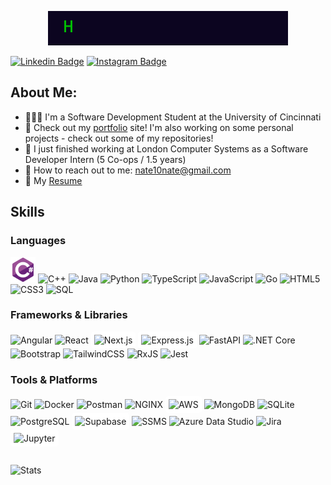 <p align="center">
  <img src="https://github.com/NathanBurns3/NathanBurns3/blob/main/Typing_Name.gif" alt="Hey there, I'm Nathan! 👋🏼">
</p>

[![Linkedin Badge](https://img.shields.io/badge/-LinkedIn-0e76a8?style=flat-square&logo=Linkedin&logoColor=white)](https://www.linkedin.com/in/nathan-burns-717802170/)
[![Instagram Badge](https://img.shields.io/badge/-Instagram-e4405f?style=flat-square&logo=Instagram&logoColor=white)](https://www.instagram.com/nathan.burnss/)

## About Me:

- 👨🏼‍💻 I'm a Software Development Student at the University of Cincinnati
- 🚀 Check out my [portfolio] site! I'm also working on some personal projects - check out some of my repositories!
- 📆 I just finished working at London Computer Systems as a Software Developer Intern (5 Co-ops / 1.5 years)
- 📧 How to reach out to me: nate10nate@gmail.com
- 📄 My [Resume]

## Skills

### Languages
<p>
  <img src="https://raw.githubusercontent.com/devicons/devicon/master/icons/csharp/csharp-original.svg" width="40" height="40" alt="C#"/>
  <img src="https://img.icons8.com/color/48/c-plus-plus-logo.png" width="40" height="40" alt="C++"/>
  <img src="https://img.icons8.com/color/48/java-coffee-cup-logo--v1.png" width="40" height="40" alt="Java"/>
  <img src="https://img.icons8.com/color/48/python--v1.png" width="40" height="40" alt="Python"/>
  <img src="https://cdn.jsdelivr.net/gh/devicons/devicon/icons/typescript/typescript-original.svg" width="40" height="40" alt="TypeScript"/>
  <img src="https://cdn.jsdelivr.net/gh/devicons/devicon/icons/javascript/javascript-original.svg" width="40" height="40" alt="JavaScript"/>
  <img src="https://cdn.jsdelivr.net/gh/devicons/devicon/icons/go/go-original.svg" width="40" height="40" alt="Go"/>
  <img src="https://cdn.jsdelivr.net/gh/devicons/devicon/icons/html5/html5-original.svg" width="40" height="40" alt="HTML5"/>
  <img src="https://cdn.jsdelivr.net/gh/devicons/devicon/icons/css3/css3-original.svg" width="40" height="40" alt="CSS3"/>
  <img src="https://img.icons8.com/external-wanicon-lineal-color-wanicon/64/external-sql-server-big-data-wanicon-lineal-color-wanicon.png" width="40" height="40" alt="SQL"/>
</p>

### Frameworks & Libraries
<p>
  <img src="https://img.icons8.com/color/48/angularjs.png" width="40" height="40" alt="Angular"/>
  <img src="https://cdn.jsdelivr.net/gh/devicons/devicon/icons/react/react-original.svg" width="40" height="40" alt="React"/>
  <img src="https://cdn.worldvectorlogo.com/logos/nextjs-2.svg" width="40" height="40" style="background-color:white; padding:5px; border-radius:5px;" alt="Next.js"/>
  <img src="https://upload.wikimedia.org/wikipedia/commons/6/64/Expressjs.png" width="40" height="40" style="background-color:white; padding:5px; border-radius:5px;" alt="Express.js"/>
  <img src="https://cdn.jsdelivr.net/gh/devicons/devicon/icons/fastapi/fastapi-original.svg" width="40" height="40" alt="FastAPI"/>
  <img src="https://img.icons8.com/color/48/net-framework.png" width="40" height="40" alt=".NET Core"/>
  <img src="https://img.icons8.com/color/48/bootstrap.png" width="40" height="40" alt="Bootstrap"/>
  <img src="https://upload.wikimedia.org/wikipedia/commons/d/d5/Tailwind_CSS_Logo.svg" width="40" height="40" alt="TailwindCSS"/>
  <img src="https://cdn.jsdelivr.net/gh/devicons/devicon/icons/rxjs/rxjs-original.svg" width="40" height="40" alt="RxJS"/>
  <img src="https://cdn.jsdelivr.net/gh/devicons/devicon/icons/jest/jest-plain.svg" width="40" height="40" alt="Jest"/>
</p>

### Tools & Platforms
<p>
  <img src="https://cdn.jsdelivr.net/gh/devicons/devicon/icons/git/git-original.svg" width="40" height="40" alt="Git"/>
  <img src="https://cdn.jsdelivr.net/gh/devicons/devicon/icons/docker/docker-original.svg" width="40" height="40" alt="Docker"/>
  <img src="https://www.vectorlogo.zone/logos/getpostman/getpostman-icon.svg" width="40" height="40" alt="Postman"/>
  <img src="https://cdn.jsdelivr.net/gh/devicons/devicon/icons/nginx/nginx-original.svg" width="40" height="40" alt="NGINX"/>
 <img src="https://upload.wikimedia.org/wikipedia/commons/9/93/Amazon_Web_Services_Logo.svg" width="40" height="40" style="background-color:white; padding:5px; border-radius:5px;" alt="AWS"/>
  <img src="https://cdn.jsdelivr.net/gh/devicons/devicon/icons/mongodb/mongodb-original.svg" width="40" height="40" alt="MongoDB"/>
  <img src="https://cdn.jsdelivr.net/gh/devicons/devicon/icons/sqlite/sqlite-original.svg" width="40" height="40" alt="SQLite"/>
  <img src="https://cdn.jsdelivr.net/gh/devicons/devicon/icons/postgresql/postgresql-original.svg" width="40" height="40" alt="PostgreSQL"/>
  <img src="https://brandslogos.com/wp-content/uploads/images/large/supabase-logo.png" width="40" height="40" style="background-color:white; padding:5px; border-radius:5px;" alt="Supabase"/>
  <img src="https://img.icons8.com/color/48/microsoft-sql-server.png" width="40" height="40" alt="SSMS"/>
  <img src="https://cdn.jsdelivr.net/gh/devicons/devicon/icons/azure/azure-original.svg" width="40" height="40" alt="Azure Data Studio"/>
  <img src="https://cdn.jsdelivr.net/gh/devicons/devicon/icons/jira/jira-original.svg" width="40" height="40" alt="Jira"/>
  <img src="https://upload.wikimedia.org/wikipedia/commons/3/38/Jupyter_logo.svg" width="40" height="40" style="background-color:white; padding:5px; border-radius:5px;" alt="Jupyter"/>
</p>

##

<img align="left" alt="Stats" src="https://github-readme-stats.vercel.app/api/top-langs/?username=NathanBurns3" />

[Resume]: https://drive.google.com/file/d/1hiWYV2_wpZv2rPJwt55fz7jyNZ6mfmVV/view?usp=drive_link
[portfolio]: https://nathanburns.dev/
